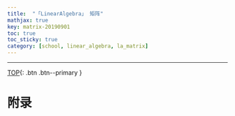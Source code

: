 ```yaml
---
title:  "「LinearAlgebra」 矩阵"
mathjax: true
key: matrix-20190901
toc: true
toc_sticky: true
category: [school, linear_algebra, la_matrix]
---
```

<span id='head'></span>

<!--more-->


-------------------  
[TOP](#head){: .btn .btn--primary }



# 附录
